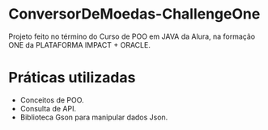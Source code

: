# ConversorDeMoedas-ChallengeOne
Projeto feito no término do Curso de POO em JAVA da Alura, na formação ONE da PLATAFORMA IMPACT + ORACLE.

# Práticas utilizadas
- Conceitos de POO.
- Consulta de API.
- Biblioteca Gson para manipular dados Json.

